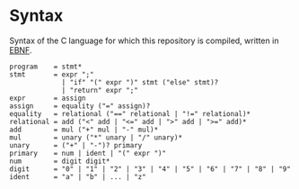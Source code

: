 # Syntax

Syntax of the C language for which this repository is compiled, written in [EBNF](https://en.wikipedia.org/wiki/Extended_Backus%E2%80%93Naur_form).

```ebnf
program    = stmt*
stmt       = expr ";"
             | "if" "(" expr ")" stmt ("else" stmt)?
             | "return" expr ";"
expr       = assign
assign     = equality ("=" assign)?
equality   = relational ("==" relational | "!=" relational)*
relational = add ("<" add | "<=" add | ">" add | ">=" add)*
add        = mul ("+" mul | "-" mul)*
mul        = unary ("*" unary | "/" unary)*
unary      = ("+" | "-")? primary
primary    = num | ident | "(" expr ")"
num        = digit digit*
digit      = "0" | "1" | "2" | "3" | "4" | "5" | "6" | "7" | "8" | "9"
ident      = "a" | "b" | ... | "z"
```
